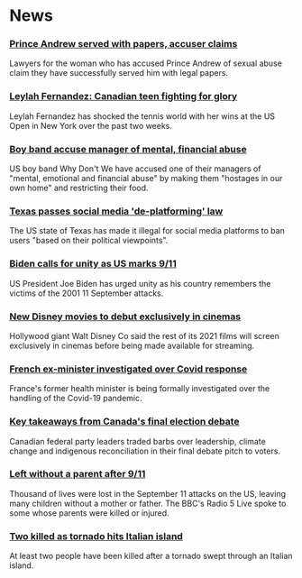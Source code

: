 # News
### [Prince Andrew served with papers, accuser claims](https://www.bbc.com/news/uk-58523119)
Lawyers for the woman who has accused Prince Andrew of sexual abuse claim they have successfully served him with legal papers.
### [Leylah Fernandez: Canadian teen fighting for glory](https://www.bbc.com/news/world-us-canada-58523448)
Leylah Fernandez has shocked the tennis world with her wins at the US Open in New York over the past two weeks.
### [Boy band accuse manager of mental, financial abuse](https://www.bbc.com/news/entertainment-arts-58520199)
US boy band Why Don't We have accused one of their managers of "mental, emotional and financial abuse" by making them "hostages in our own home" and restricting their food.
### [Texas passes social media 'de-platforming' law](https://www.bbc.com/news/technology-58516155)
The US state of Texas has made it illegal for social media platforms to ban users "based on their political viewpoints".
### [Biden calls for unity as US marks 9/11](https://www.bbc.com/news/world-us-canada-58524715)
US President Joe Biden has urged unity as his country remembers the victims of the 2001 11 September attacks.
### [New Disney movies to debut exclusively in cinemas](https://www.bbc.com/news/world-us-canada-58524893)
Hollywood giant Walt Disney Co said the rest of its 2021 films will screen exclusively in cinemas before being made available for streaming.
### [French ex-minister investigated over Covid response](https://www.bbc.com/news/world-europe-58523027)
France's former health minister is being formally investigated over the handling of the Covid-19 pandemic. 
### [Key takeaways from Canada's final election debate](https://www.bbc.com/news/world-us-canada-58495746)
Canadian federal party leaders traded barbs over leadership, climate change and indigenous reconciliation in their final debate pitch to voters. 
### [Left without a parent after 9/11](https://www.bbc.com/news/world-us-canada-58508260)
Thousand of lives were lost in the September 11 attacks on the US, leaving many children without a mother or father. The BBC's Radio 5 Live spoke to some whose parents were killed or injured.
### [Two killed as tornado hits Italian island](https://www.bbc.com/news/world-europe-58524714)
At least two people have been killed after a tornado swept through an Italian island.
